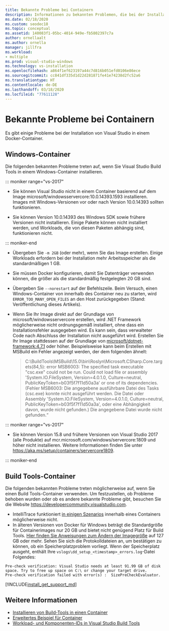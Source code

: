 ```yaml
---
title: Bekannte Probleme bei Containern
description: Informationen zu bekannten Problemen, die bei der Installation von Visual Studio Build Tools in einem Windows-Container auftreten können.
ms.date: 02/18/2020
ms.custom: seodec18
ms.topic: conceptual
ms.assetid: 140083f1-05bc-4014-949e-fb5802397c7a
author: ornellaalt
ms.author: ornella
manager: jillfra
ms.workload:
- multiple
ms.prod: visual-studio-windows
ms.technology: vs-installation
ms.openlocfilehash: a864f1ef623197a44c7d816b051efd0106e86ece
ms.sourcegitcommit: cc841df335d1d22d281871fe41e74238d2fc52a6
ms.translationtype: HT
ms.contentlocale: de-DE
ms.lasthandoff: 03/18/2020
ms.locfileid: "77611128"
---
```

# <a name="known-issues-for-containers"></a>Bekannte Probleme bei Containern

Es gibt einige Probleme bei der Installation von Visual Studio in einem Docker-Container.

## <a name="windows-container"></a>Windows-Container

Die folgenden bekannten Probleme treten auf, wenn Sie Visual Studio Build Tools in einem Windows-Container installieren.

::: moniker range="vs-2017"

* Sie können Visual Studio nicht in einem Container basierend auf dem Image microsoft/windowsservercore:10.0.14393.1593 installieren. Images mit Windows-Versionen vor oder nach Version 10.0.14393 sollten funktionieren.

* Sie können Version 10.0.14393 des Windows SDK sowie frühere Versionen nicht installieren. Einige Pakete können nicht installiert werden, und Workloads, die von diesen Paketen abhängig sind, funktionieren nicht.

::: moniker-end

* Übergeben Sie `-m 2GB` (oder mehr), wenn Sie das Image erstellen. Einige Workloads erfordern bei der Installation mehr Arbeitsspeicher als die standardmäßigen 1 GB.
* Sie müssen Docker konfigurieren, damit Sie Datenträger verwenden können, die größer als die standardmäßig festgelegten 20 GB sind.
* Übergeben Sie `--norestart` auf der Befehlszeile. Beim Versuch, einen Windows-Container von innerhalb des Container neu zu starten, wird `ERROR_TOO_MANY_OPEN_FILES` an den Host zurückgegeben (Stand: Veröffentlichung dieses Artikels).
* Wenn Sie Ihr Image direkt auf der Grundlage von microsoft/windowsservercore erstellen, wird .NET Framework möglicherweise nicht ordnungsgemäß installiert, ohne dass ein Installationsfehler ausgegeben wird. Es kann sein, dass verwalteter Code nach Abschluss der Installation nicht ausgeführt wird. Erstellen Sie Ihr Image stattdessen auf der Grundlage von [microsoft/dotnet-framework:4.7.1](https://hub.docker.com/r/microsoft/dotnet-framework) oder höher. Beispielsweise kann beim Erstellen mit MSBuild ein Fehler angezeigt werden, der dem folgenden ähnelt:

  > C:\BuildTools\MSBuild\15.0\bin\Roslyn\Microsoft.CSharp.Core.targets(84,5): error MSB6003: The specified task executable "csc.exe" could not be run. Could not load file or assembly 'System.IO.FileSystem, Version=4.0.1.0, Culture=neutral, PublicKeyToken=b03f5f7f11d50a3a' or one of its dependencies. (Fehler MSB6003: Die angegebene ausführbare Datei des Tasks (csc.exe) konnte nicht ausgeführt werden. Die Datei oder Assembly 'System.IO.FileSystem, Version=4.0.1.0, Culture=neutral, PublicKeyToken=b03f5f7f11d50a3a', oder eine Abhängigkeit davon, wurde nicht gefunden.) Die angegebene Datei wurde nicht gefunden.“

::: moniker range="vs-2017"

* Sie können Version 15.8 und frühere Versionen von Visual Studio 2017 (alle Produkte) auf mcr.microsoft.com/windows/servercore:1809 und höher nicht installieren. Weitere Informationen finden Sie unter https://aka.ms/setup/containers/servercore1809.

::: moniker-end

## <a name="build-tools-container"></a>Build Tools-Container

Die folgenden bekannten Probleme treten möglicherweise auf, wenn Sie einen Build Tools-Container verwenden. Um festzustellen, ob Probleme behoben wurden oder ob es andere bekannte Probleme gibt, besuchen Sie die Website https://developercommunity.visualstudio.com.

* IntelliTrace funktioniert [in einigen Szenarios](https://github.com/Microsoft/vstest/issues/940) innerhalb eines Containers möglicherweise nicht.
* In älteren Versionen von Docker für Windows beträgt die Standardgröße für Containerimages nur 20 GB und bietet nicht genügend Platz für Build Tools. [Hier finden Sie Anweisungen zum Ändern der Imagegröße](/virtualization/windowscontainers/manage-containers/container-storage#storage-limits) auf 127 GB oder mehr.
Sehen Sie sich die Protokolldateien an, um bestätigen zu können, ob ein Speicherplatzproblem vorliegt. Wenn der Speicherplatz ausgeht, enthält Ihre `vslogs\dd_setup_<timestamp>_errors.log`-Datei Folgendes: 
```
Pre-check verification: Visual Studio needs at least 91.99 GB of disk space. Try to free up space on C:\ or change your target drive.
Pre-check verification failed with error(s) :  SizePreCheckEvaluator.
```
[!INCLUDE[install_get_support_md](includes/install_get_support_md.md)]

## <a name="see-also"></a>Weitere Informationen

* [Installieren von Build-Tools in einen Container](build-tools-container.md)
* [Erweitertes Beispiel für Container](advanced-build-tools-container.md)
* [Workload- und Komponenten-IDs in Visual Studio Build Tools](workload-component-id-vs-build-tools.md)
